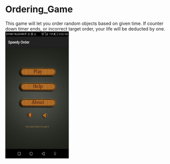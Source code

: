 # Ordering_Game
This game will let you order random objects based on given time. If counter down timer ends, or incorrect target order, your life will be deducted by one. 
<img src="https://github.com/seifeakalu/Ordering_Game/blob/master/APK%20and%20Screen_Shots/Screen_shot1.jpg" width="200" height="400" />


